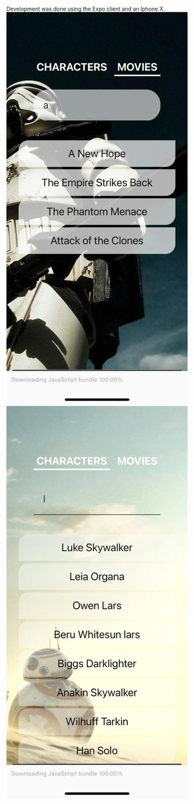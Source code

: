 Development was done using the Expo client and an Iphone X.
![Alt text](./screenshots/1.jpg)
![Alt text](./screenshots/2.jpg)